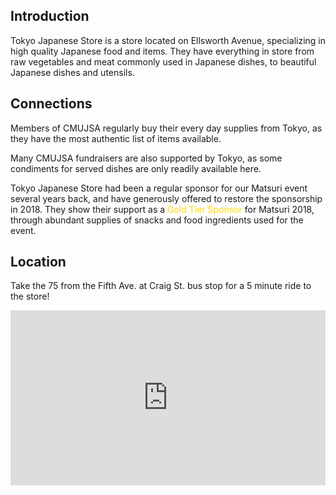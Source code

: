 ## Introduction

Tokyo Japanese Store is a store located on Ellsworth Avenue, specializing in high quality Japanese food and items.
They have everything in store from raw vegetables and meat commonly used in Japanese dishes, to beautiful Japanese dishes and utensils.

## Connections

Members of CMUJSA regularly buy their every day supplies from Tokyo,
as they have the most authentic list of items available.

Many CMUJSA fundraisers are also supported by Tokyo, as some condiments for served dishes are only readily available here.

Tokyo Japanese Store had been a regular sponsor for our Matsuri event several years back, 
and have generously offered to restore the sponsorship in 2018.
They show their support as a <font color="Gold">Gold Tier Sponsor</font> for Matsuri 2018,
through abundant supplies of snacks and food ingredients used for the event.

## Location

Take the 75 from the Fifth Ave. at Craig St. bus stop for a 5 minute ride to the store!

<iframe src="https://www.google.com/maps/embed?pb=!1m18!1m12!1m3!1d3035.7968732291406!2d-79.93147458451666!3d40.45763257936048!2m3!1f0!2f0!3f0!3m2!1i1024!2i768!4f13.1!3m3!1m2!1s0x8834f20d40efc5d1%3A0x71ca4e9beb54e6c5!2sTokyo+Japanese+Food+Store!5e0!3m2!1sja!2sus!4v1522685276037" width="100%" height="280" frameborder="0" style="border:0" allowfullscreen></iframe>
